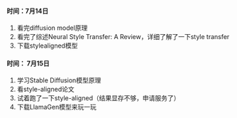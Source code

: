 #### 时间：7月14日
1. 看完diffusion model原理
2. 看完了综述Neural Style Transfer: A Review，详细了解了一下style transfer
3. 下载stylealigned模型

#### 时间： 7月15日
1. 学习Stable Diffusion模型原理
2. 看style-aligned论文
3. 试着跑了一下style-aligned（结果显存不够，申请服务了）
4. 下载LlamaGen模型来玩一玩
   
